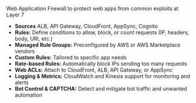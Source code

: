 Web Application Firewall to protect web apps from common exploits at Layer 7
- **Sources** ALB, API Gateway, CloudFront, AppSync, Cognito
- **Rules:** Define conditions to allow, block, or count requests (IP, headers, body, URI, etc.)
- **Managed Rule Groups:** Preconfigured by AWS or AWS Marketplace vendors
- **Custom Rules:** Tailored to specific app needs
- **Rate-based Rules:** Automatically block IPs sending too many requests
- **Web ACLs:** Attach to CloudFront, ALB, API Gateway, or AppSync
- **Logging & Metrics:** CloudWatch and Kinesis support for monitoring and alerts
- **Bot Control & CAPTCHA:** Detect and mitigate bot traffic and unwanted automation